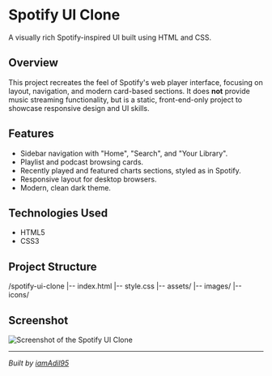 # Spotify UI Clone

A visually rich Spotify-inspired UI built using HTML and CSS.

## Overview

This project recreates the feel of Spotify's web player interface, focusing on layout, navigation, and modern card-based sections. It does **not** provide music streaming functionality, but is a static, front-end-only project to showcase responsive design and UI skills.

## Features

- Sidebar navigation with "Home", "Search", and "Your Library".
- Playlist and podcast browsing cards.
- Recently played and featured charts sections, styled as in Spotify.
- Responsive layout for desktop browsers.
- Modern, clean dark theme.

## Technologies Used

- HTML5
- CSS3

## Project Structure

/spotify-ui-clone
  |-- index.html
  |-- style.css
  |-- assets/
      |-- images/
      |-- icons/

## Screenshot

![Screenshot of the Spotify UI Clone](image1)


---
*Built by [iamAdil95](https://github.com/iamAdil95)*
